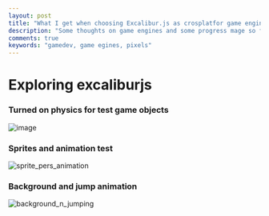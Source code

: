 ```yaml
---
layout: post
title: "What I get when choosing Excalibur.js as crosplatfor game engine"
description: "Some thoughts on game engines and some progress mage so far"
comments: true
keywords: "gamedev, game egines, pixels"
---
```


# Exploring excaliburjs #

### Turned on physics for test game objects ###

![image](https://cloud.githubusercontent.com/assets/690939/26116637/83d2e9bc-3a6c-11e7-9cdf-de67b16fb257.png)

### Sprites and animation test ###

![sprite_pers_animation](https://cloud.githubusercontent.com/assets/690939/26357961/a65188d2-3fd9-11e7-824f-2b9218d0e67e.gif)

### Background and jump animation ###

![background_n_jumping](https://cloud.githubusercontent.com/assets/690939/26530878/7e701a84-43e6-11e7-9c84-62d04411de6f.gif)

